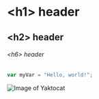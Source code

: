 # \<h1\> header
## \<h2\> header
###### \<h6\> header

``` javascript
var myVar = "Hello, world!";
```

![Image of Yaktocat](https://octodex.github.com/images/yaktocat.png)
